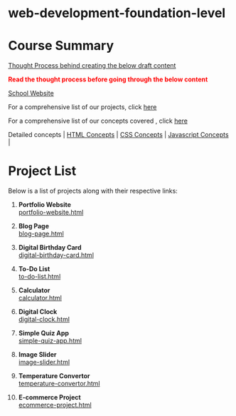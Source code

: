 # web-development-foundation-level

# Course Summary

[Thought Process behind creating the below draft content](course-idea.html)

**<span style="color:red">Read the thought process before going through the below content</span>**

[School Website](projects/school-website/home.html)

For a comprehensive list of our projects, click [here](00-2-projects-list.html)

For a comprehensive list of our concepts covered , click [here](00-4-concepts-covered.html)

Detailed concepts
| [HTML Concepts](00-5-html-concepts.html) | [CSS Concepts](00-6-css-concepts.html) | [Javascript Concepts](00-7-js-concepts.html) |

# Project List

Below is a list of projects along with their respective links:

1. **Portfolio Website**  
   [portfolio-website.html](1-portfolio-website.html)

2. **Blog Page**  
   [blog-page.html](2-blog-page.html)

3. **Digital Birthday Card**  
   [digital-birthday-card.html](3-digital-birthday-card.html)

4. **To-Do List**  
   [to-do-list.html](4-to-do-list.html)

5. **Calculator**  
   [calculator.html](5-calculator.html)

6. **Digital Clock**  
   [digital-clock.html](6-digital-clock.html)

7. **Simple Quiz App**  
   [simple-quiz-app.html](7-simple-quiz-app.html)

8. **Image Slider**  
   [image-slider.html](8-image-slider.html)

9. **Temperature Convertor**  
   [temperature-convertor.html](9-temperature-convertor.html)

10. **E-commerce Project**  
    [ecommerce-project.html](10-ecommerce-project.html)
